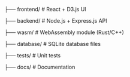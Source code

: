 ├── frontend/  # React + D3.js UI

├── backend/   # Node.js + Express.js API

├── wasm/      # WebAssembly module (Rust/C++)

├── database/  # SQLite database files

├── tests/     # Unit tests

├── docs/      # Documentation
